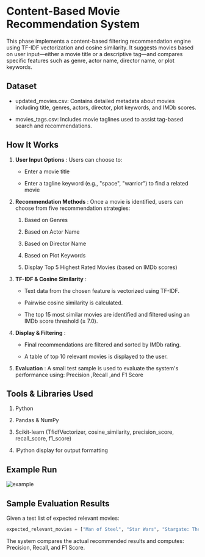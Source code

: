 # Content-Based Movie Recommendation System

This phase implements a content-based filtering recommendation engine using TF-IDF vectorization and cosine similarity. It suggests movies based on user input—either a movie title or a descriptive tag—and compares specific features such as genre, actor name, director name, or plot keywords.

## Dataset
 
 - updated_movies.csv: Contains detailed metadata about movies including title, genres, actors, director, plot keywords, and IMDb scores.

 - movies_tags.csv: Includes movie taglines used to assist tag-based search and recommendations.

## How It Works

1. **User Input Options** : 
Users can choose to:

    - Enter a movie title

    - Enter a tagline keyword (e.g., "space", "warrior") to find a related movie

2. **Recommendation Methods** : 
Once a movie is identified, users can choose from five recommendation strategies:

   1. Based on Genres

   2. Based on Actor Name

   3. Based on Director Name

   4. Based on Plot Keywords

   5. Display Top 5 Highest Rated Movies (based on IMDb scores)

3. **TF-IDF & Cosine Similarity** : 

   - Text data from the chosen feature is vectorized using TF-IDF.

   - Pairwise cosine similarity is calculated.

   - The top 15 most similar movies are identified and filtered using an IMDb score threshold (≥ 7.0).

4. **Display & Filtering** : 
   - Final recommendations are filtered and sorted by IMDb rating.
 
   - A table of top 10 relevant movies is displayed to the user.

5. **Evaluation** : 
A small test sample is used to evaluate the system's performance using: Precision ,Recall ,and F1 Score


## Tools & Libraries Used
 1. Python 

 2. Pandas & NumPy

 3. Scikit-learn (TfidfVectorizer, cosine_similarity, precision_score, recall_score, f1_score)

 4. IPython display for output formatting

## Example Run
![example](https://github.com/user-attachments/assets/1b4d35df-3eda-41bf-93ba-297a6e529fe7)


## Sample Evaluation Results

Given a test list of expected relevant movies:

```python
expected_relevant_movies = ["Man of Steel", "Star Wars", "Stargate: The Ark of Truth", "Destiny"]
```
The system compares the actual recommended results and computes: Precision, Recall, and F1 Score.
